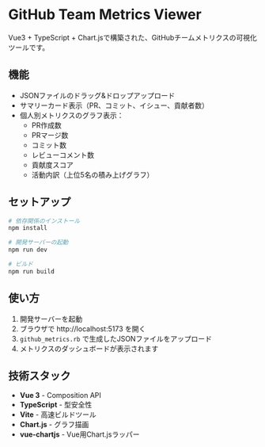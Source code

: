 # GitHub Team Metrics Viewer

Vue3 + TypeScript + Chart.jsで構築された、GitHubチームメトリクスの可視化ツールです。

## 機能

- JSONファイルのドラッグ&ドロップアップロード
- サマリーカード表示（PR、コミット、イシュー、貢献者数）
- 個人別メトリクスのグラフ表示：
  - PR作成数
  - PRマージ数
  - コミット数
  - レビューコメント数
  - 貢献度スコア
  - 活動内訳（上位5名の積み上げグラフ）

## セットアップ

```bash
# 依存関係のインストール
npm install

# 開発サーバーの起動
npm run dev

# ビルド
npm run build
```

## 使い方

1. 開発サーバーを起動
2. ブラウザで http://localhost:5173 を開く
3. `github_metrics.rb` で生成したJSONファイルをアップロード
4. メトリクスのダッシュボードが表示されます

## 技術スタック

- **Vue 3** - Composition API
- **TypeScript** - 型安全性
- **Vite** - 高速ビルドツール
- **Chart.js** - グラフ描画
- **vue-chartjs** - Vue用Chart.jsラッパー
